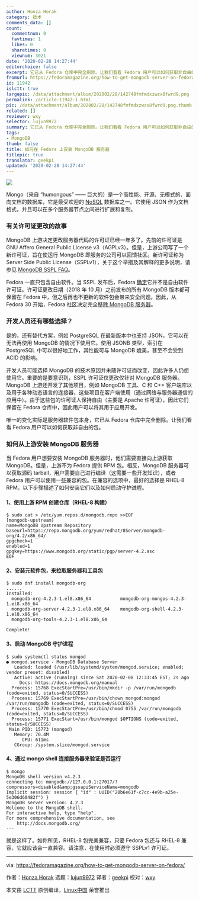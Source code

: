 ```yaml
---
author: Honza Horak
category: 技术
comments_data: []
count:
  commentnum: 0
  favtimes: 1
  likes: 0
  sharetimes: 0
  viewnum: 3021
date: '2020-02-28 14:27:44'
editorchoice: false
excerpt: 它已从 Fedora 仓库中完全删除。让我们看看 Fedora 用户可以如何获取非自由的包。
fromurl: https://fedoramagazine.org/how-to-get-mongodb-server-on-fedora/
id: 11942
islctt: true
largepic: /data/attachment/album/202002/28/142748fmfmdxzwzx8fwrd9.png
permalink: /article-11942-1.html
pic: /data/attachment/album/202002/28/142748fmfmdxzwzx8fwrd9.png.thumb.jpg
related: []
reviewer: wxy
selector: lujun9972
summary: 它已从 Fedora 仓库中完全删除。让我们看看 Fedora 用户可以如何获取非自由的包。
tags:
- MongoDB
thumb: false
title: 如何在 Fedora 上安装 MongoDB 服务器
titlepic: true
translator: geekpi
updated: '2020-02-28 14:27:44'
---
```


![](/data/attachment/album/202002/28/142748fmfmdxzwzx8fwrd9.png)


Mongo（来自 “humongous” —— 巨大的）是一个高性能、开源、无模式的、面向文档的数据库，它是最受欢迎的 [NoSQL](https://en.wikipedia.org/wiki/NoSQL) 数据库之一。它使用 JSON 作为文档格式，并且可以在多个服务器节点之间进行扩展和复制。


### 有关许可证更改的故事


MongoDB 上游决定更改服务器代码的许可证已经一年多了。先前的许可证是 GNU Affero General Public License v3（AGPLv3）。但是，上游公司写了一个新许可证，旨在使运行 MongoDB 即服务的公司可以回馈社区。新许可证称为 Server Side Public License（SSPLv1），关于这个举措及其解释的更多说明，请参见 [MongoDB SSPL FAQ](https://www.mongodb.com/licensing/server-side-public-license/faq)。


Fedora 一直只包含自由软件。当 SSPL 发布后，Fedora [确定](https://lists.fedoraproject.org/archives/list/legal@lists.fedoraproject.org/thread/IQIOBOGWJ247JGKX2WD6N27TZNZZNM6C/)它并不是自由软件许可证。许可证更改日期（2018 年 10 月）之前发布的所有 MongoDB 版本都可保留在 Fedora 中，但之后再也不更新的软件包会带来安全问题。因此，从 Fedora 30 开始，Fedora 社区决定完全[移除 MongoDB 服务器](https://fedoraproject.org/wiki/Changes/MongoDB_Removal)。


### 开发人员还有哪些选择？


是的，还有替代方案，例如 PostgreSQL 在最新版本中也支持 JSON，它可以在无法再使用 MongoDB 的情况下使用它。使用 JSONB 类型，索引在 PostgreSQL 中可以很好地工作，其性能可与 MongoDB 媲美，甚至不会受到 ACID 的影响。


开发人员可能选择 MongoDB 的技术原因并未随许可证而改变，因此许多人仍想使用它。重要的是要意识到，SSPL 许可证仅更改仅针对 MongoDB 服务器。MongoDB 上游还开发了其他项目，例如 MongoDB 工具、C 和 C++ 客户端库以及用于各种动态语言的连接器，这些项目在客户端使用（通过网络与服务器通信的应用中）。由于这些包的许可证人保持自由（主要是 Apache 许可证），因此它们保留在 Fedora 仓库中，因此用户可以将其用于应用开发。


唯一的变化实际是服务器软件包本身，它已从 Fedora 仓库中完全删除。让我们看看 Fedora 用户可以如何获取非自由的包。


### 如何从上游安装 MongoDB 服务器


当 Fedora 用户想要安装 MongoDB 服务器时，他们需要直接向上游获取 MongoDB。但是，上游不为 Fedora 提供 RPM 包。相反，MongoDB 服务器可以获取源码 tarball，用户需要自己进行编译（这需要一些开发知识），或者 Fedora 用户可以使用一些兼容的包。在兼容的选项中，最好的选择是 RHEL-8 RPM。以下步骤描述了如何安装它们以及如何启动守护进程。


#### 1、使用上游 RPM 创建仓库（RHEL-8 构建）



```
$ sudo cat > /etc/yum.repos.d/mongodb.repo >>EOF
[mongodb-upstream]
name=MongoDB Upstream Repository
baseurl=https://repo.mongodb.org/yum/redhat/8Server/mongodb-org/4.2/x86_64/
gpgcheck=1
enabled=1
gpgkey=https://www.mongodb.org/static/pgp/server-4.2.asc
EOF
```

#### 2、安装元软件包，来拉取服务器和工具包



```
$ sudo dnf install mongodb-org
......
Installed:
  mongodb-org-4.2.3-1.el8.x86_64           mongodb-org-mongos-4.2.3-1.el8.x86_64  
  mongodb-org-server-4.2.3-1.el8.x86_64    mongodb-org-shell-4.2.3-1.el8.x86_64
  mongodb-org-tools-4.2.3-1.el8.x86_64          

Complete!
```

#### 3、启动 MongoDB 守护进程



```
$ sudo systemctl status mongod
● mongod.service - MongoDB Database Server
   Loaded: loaded (/usr/lib/systemd/system/mongod.service; enabled; vendor preset: disabled)
   Active: active (running) since Sat 2020-02-08 12:33:45 EST; 2s ago
     Docs: https://docs.mongodb.org/manual
  Process: 15768 ExecStartPre=/usr/bin/mkdir -p /var/run/mongodb (code=exited, status=0/SUCCESS)
  Process: 15769 ExecStartPre=/usr/bin/chown mongod:mongod /var/run/mongodb (code=exited, status=0/SUCCESS)
  Process: 15770 ExecStartPre=/usr/bin/chmod 0755 /var/run/mongodb (code=exited, status=0/SUCCESS)
  Process: 15771 ExecStart=/usr/bin/mongod $OPTIONS (code=exited, status=0/SUCCESS)
 Main PID: 15773 (mongod)
   Memory: 70.4M
      CPU: 611ms
   CGroup: /system.slice/mongod.service

```

#### 4、通过 mongo shell 连接服务器来验证是否运行



```
$ mongo
MongoDB shell version v4.2.3
connecting to: mongodb://127.0.0.1:27017/?compressors=disabled&amp;gssapiServiceName=mongodb
Implicit session: session { "id" : UUID("20b6e61f-c7cc-4e9b-a25e-5e306d60482f") }
MongoDB server version: 4.2.3
Welcome to the MongoDB shell.
For interactive help, type "help".
For more comprehensive documentation, see
    http://docs.mongodb.org/
---
```

就是这样了。如你所见，RHEL-8 包完美兼容，只要 Fedora 包还与 RHEL-8 兼容，它就应该会一直兼容。请注意，在使用时必须遵守 SSPLv1 许可证。




---


via: <https://fedoramagazine.org/how-to-get-mongodb-server-on-fedora/>


作者：[Honza Horak](https://fedoramagazine.org/author/hhorak/) 选题：[lujun9972](https://github.com/lujun9972) 译者：[geekpi](https://github.com/geekpi) 校对：[wxy](https://github.com/wxy)


本文由 [LCTT](https://github.com/LCTT/TranslateProject) 原创编译，[Linux中国](https://linux.cn/) 荣誉推出